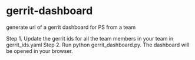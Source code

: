 # gerrit-dashboard
generate url of a gerrit dashboard for PS from a team

Step 1. Update the gerrit ids for all the team members in your team in gerrit_ids.yaml
Step 2. Run python gerrit_dashboard.py. The dashboard will be opened in your browser.
